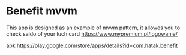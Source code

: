 # Benefit mvvm

This app is designed as an example of mvvm pattern, it allowes you to check saldo of your luch card
https://www.mypremium.pl/logowanie/

apk https://play.google.com/store/apps/details?id=com.hatak.benefit
